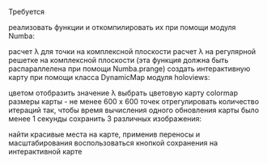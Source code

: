 Требуется

реализовать функции и откомпилировать их при помощи модуля Numba:

расчет  λ  для точки на комплексной плоскости
расчет  λ  на регулярной решетке на комплексной плоскости (эта функция должна быть распараллелена при помощи Numba.prange)
создать интерактивную карту при помощи класса DynamicMap модуля holoviews:

цветом отобразить значение  λ 
выбрать цветовую карту colormap
размеры карты - не менее 600 х 600 точек
отрегулировать количество итераций так, чтобы время вычисления одного обновления карты было менее 1 секунды
сохранить 3 различных изображения:

найти красивые места на карте, применив переносы и масштабирования
воспользоваться кнопкой сохранения на интерактивной карте
